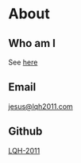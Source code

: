# About
## Who am I
See [here](https://lqh2011.com)
## Email
[jesus@lqh2011.com](mailto:jesus@lqh2011.com)
## Github
[LQH-2011](https://github.com/LQH-2011)